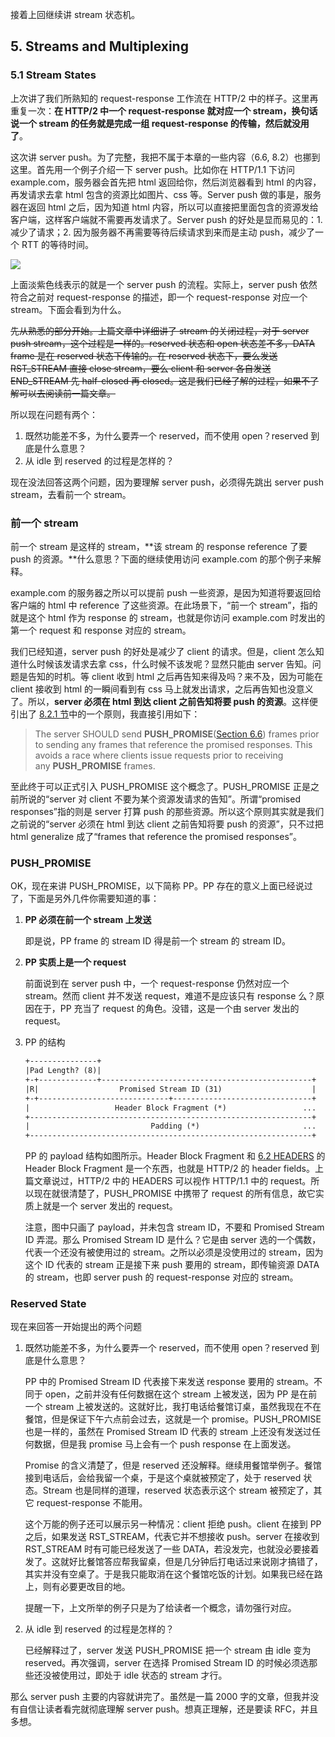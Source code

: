接着上回继续讲 stream 状态机。

## 5. Streams and Multiplexing

### 5.1 Stream States

上次讲了我们所熟知的 request-response 工作流在 HTTP/2 中的样子。这里再重复一次：**在 HTTP/2 中一个 request-response 就对应一个 stream，换句话说一个 stream 的任务就是完成一组 request-response 的传输，然后就没用了**。

这次讲 server push。为了完整，我把不属于本章的一些内容（6.6, 8.2）也挪到这里。首先用一个例子介绍一下 server push。比如你在 HTTP/1.1 下访问 example.com，服务器会首先把 html 返回给你，然后浏览器看到 html 的内容，再发请求去拿 html 包含的资源比如图片、css 等。Server push 做的事是，服务器在返回 html 之后，因为知道 html 内容，所以可以直接把里面包含的资源发给客户端，这样客户端就不需要再发请求了。Server push 的好处是显而易见的：1. 减少了请求；2. 因为服务器不再需要等待后续请求到来而是主动 push，减少了一个 RTT 的等待时间。

![](/media/content/BlogPost/images/server-push-flow.png)

上面淡紫色线表示的就是一个 server push 的流程。实际上，server push 依然符合之前对 request-response 的描述，即一个 request-response 对应一个 stream。下面会看到为什么。

<s>先从熟悉的部分开始。上篇文章中详细讲了 stream 的关闭过程，对于 server push stream，这个过程是一样的。reserved 状态和 open 状态差不多，DATA frame 是在 reserved 状态下传输的。在 reserved 状态下，要么发送 RST\_STREAM 直接 close stream，要么 client 和 server 各自发送 END\_STREAM 先 half-closed 再 closed。这是我们已经了解的过程，如果不了解可以去阅读前一篇文章。</s>

所以现在问题有两个：

1. 既然功能差不多，为什么要弄一个 reserved，而不使用 open？reserved 到底是什么意思？
2. 从 idle 到 reserved 的过程是怎样的？

现在没法回答这两个问题，因为要理解 server push，必须得先跳出 server push stream，去看前一个 stream。

### 前一个 stream

前一个 stream 是这样的 stream，**该 stream 的 response reference 了要 push 的资源。**什么意思？下面的继续使用访问 example.com 的那个例子来解释。

example.com 的服务器之所以可以提前 push 一些资源，是因为知道将要返回给客户端的 html 中 reference 了这些资源。在此场景下，“前一个 stream”，指的就是这个 html 作为 response 的 stream，也就是你访问 example.com 时发出的第一个 request 和 response 对应的 stream。

我们已经知道，server push 的好处是减少了 client 的请求。但是，client 怎么知道什么时候该发请求去拿 css，什么时候不该发呢？显然只能由 server 告知。问题是告知的时机。等 client 收到 html 之后再告知来得及吗？来不及，因为可能在 client 接收到 html 的一瞬间看到有 css 马上就发出请求，之后再告知也没意义了。所以，**server 必须在 html 到达 client 之前告知将要 push 的资源**。这样便引出了 [8.2.1 节](http://httpwg.org/specs/rfc7540.html#PushRequests)中的一个原则，我直接引用如下：

> The server SHOULD send **PUSH\_PROMISE**([Section 6.6](http://httpwg.org/specs/rfc7540.html#PUSH_PROMISE)) frames prior to sending any frames that reference the promised responses. This avoids a race where clients issue requests prior to receiving any **PUSH\_PROMISE** frames.

至此终于可以正式引入 PUSH\_PROMISE 这个概念了。PUSH\_PROMISE 正是之前所说的“server 对 client 不要为某个资源发请求的告知”。所谓“promised responses”指的则是 server 打算 push 的那些资源。所以这个原则其实就是我们之前说的“server 必须在 html 到达 client 之前告知将要 push 的资源”，只不过把 html generalize 成了“frames that reference the promised responses”。

### PUSH\_PROMISE

OK，现在来讲 PUSH\_PROMISE，以下简称 PP。PP 存在的意义上面已经说过了，下面是另外几件你需要知道的事：

1. **PP 必须在前一个 stream 上发送**

   即是说，PP frame 的 stream ID 得是前一个 stream 的 stream ID。

2. **PP 实质上是一个 request**

   前面说到在 server push 中，一个 request-response 仍然对应一个 stream。然而 client 并不发送 request，难道不是应该只有 response 么？原因在于，PP 充当了 request 的角色。没错，这是一个由 server 发出的 request。

3. PP 的结构

   ```tex
   +---------------+
   |Pad Length? (8)|
   +-+-------------+-----------------------------------------------+
   |R|                  Promised Stream ID (31)                    |
   +-+-----------------------------+-------------------------------+
   |                   Header Block Fragment (*)                 ...
   +---------------------------------------------------------------+
   |                           Padding (*)                       ...
   +---------------------------------------------------------------+
   ```

   PP 的 payload 结构如图所示。Header Block Fragment 和 [6.2 HEADERS](https://http2.github.io/http2-spec/#HEADERS) 的 Header Block Fragment 是一个东西，也就是 HTTP/2 的 header fields。上篇文章说过，HTTP/2 中的 HEADERS 可以视作 HTTP/1.1 中的 request。所以现在就很清楚了，PUSH\_PROMISE 中携带了 request 的所有信息，故它实质上就是一个 server 发出的 request。

   注意，图中只画了 payload，并未包含 stream ID，不要和 Promised Stream ID 弄混。那么 Promised Stream ID 是什么？它是由 server 选的一个偶数，代表一个还没有被使用过的 stream。之所以必须是没使用过的 stream，因为这个 ID 代表的 stream 正是接下来 push 要用的 stream，即传输资源 DATA 的 stream，也即 server push 的 request-response 对应的 stream。

### Reserved State

现在来回答一开始提出的两个问题

1. 既然功能差不多，为什么要弄一个 reserved，而不使用 open？reserved 到底是什么意思？

   PP 中的 Promised Stream ID 代表接下来发送 response 要用的 stream。不同于 open，之前并没有任何数据在这个 stream 上被发送，因为 PP 是在前一个 stream 上被发送的。这就好比，我打电话给餐馆订桌，虽然我现在不在餐馆，但是保证下午六点前会过去，这就是一个 promise。PUSH\_PROMISE 也是一样的，虽然在 Promised Stream ID 代表的 stream 上还没有发送过任何数据，但是我 promise 马上会有一个 push response 在上面发送。

   Promise 的含义清楚了，但是 reserved 还没解释。继续用餐馆举例子。餐馆接到电话后，会给我留一个桌，于是这个桌就被预定了，处于 reserved 状态。Stream 也是同样的道理，reserved 状态表示这个 stream 被预定了，其它 request-response 不能用。

   这个万能的例子还可以展示另一种情况：client 拒绝 push。client 在接到 PP 之后，如果发送 RST\_STREAM，代表它并不想接收 push。server 在接收到 RST\_STREAM 时有可能已经发送了一些 DATA，若没发完，也就没必要接着发了。这就好比餐馆答应帮我留桌，但是几分钟后打电话过来说刚才搞错了，其实并没有空桌了。于是我只能取消在这个餐馆吃饭的计划。如果我已经在路上，则有必要更改目的地。

   提醒一下，上文所举的例子只是为了给读者一个概念，请勿强行对应。

2. 从 idle 到 reserved 的过程是怎样的？

   已经解释过了，server 发送 PUSH\_PROMISE 把一个 stream 由 idle 变为 reserved。再次强调，server 在选择 Promised Stream ID 的时候必须选那些还没被使用过，即处于 idle 状态的 stream 才行。

那么 server push 主要的内容就讲完了。虽然是一篇 2000 字的文章，但我并没有自信让读者看完就彻底理解 server push。想真正理解，还是要读 RFC，并且多想。